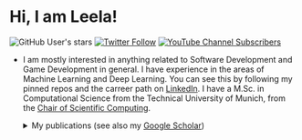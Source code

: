 # Hi, I am Leela!

![GitHub User's stars](https://img.shields.io/github/stars/masaaldosey?affiliations=OWNER%2CCOLLABORATOR&color=orange&label=total%20stars%20earned&style=for-the-badge)
[![Twitter Follow](https://img.shields.io/twitter/follow/masaaldosey?color=blue&label=twitter%20followers&style=for-the-badge)](https://twitter.com/masaaldosey)
[![YouTube Channel Subscribers](https://img.shields.io/youtube/channel/subscribers/UCmg8AhLPvlZOP9FwVpuVqMw?label=YouTube%20Channel&style=for-the-badge)](https://www.youtube.com/channel/UCmg8AhLPvlZOP9FwVpuVqMw)


- I am mostly interested in anything related to Software Development and Game Development in general. I have experience in the areas of Machine Learning and Deep Learning. You can see this by following my pinned repos and the carreer path on [LinkedIn](https://www.linkedin.com/in/prabhat-reddy/). I have a M.Sc. in Computational Science from the Technical University of Munich, from the [Chair of Scientific Computing](https://https://www.cs.cit.tum.de/en/sccs/home/).
  <details>
  <summary>My publications (see also my <a href="https://scholar.google.de/citations?hl=en&user=ugHOnqQAAAAJ">Google Scholar</a>)
  </summary>
  <br/>
    
  [![Google Scholar](https://img.shields.io/static/v1?style=for-the-badge&label=Google%20Scholar&logo=googlescholar&message=Leela%20Sai%20Prabhat%20Reddy%20Kondamadugula&color=blue)](https://scholar.google.de/citations?hl=en&user=ugHOnqQAAAAJ)

    
  ## 2022
  - Anees Kazi, Viktoria Markova, Prabhat R. Kondamadugula, Beiyan Liu, Ahmed Adly, Shahrooz Faghihroohi, Nassir Navab, [“DG-GRU: Dynamic Graph based Gated Recurrent Unit for age and gender prediction using Brain Imaging,”](https://www.spiedigitallibrary.org/conference-proceedings-of-spie/12033/1203312/DG-GRU--dynamic-graph-based-gated-recurrent-unit-for/10.1117/12.2607469.short?SSO=1) in Medical Imaging (SPIE), 2022
  ## 2021
  - Rishith Ellath Meethal, Leela Sai Prabhat Reddy Kondamadugula, [“Generalized Physics-Informed Machine Learning for Numerically Solved Transient Physical Systems,”](https://www.researchgate.net/profile/Rishith-Ellath-Meethal/publication/360619451_Generalized_Physics-Informed_Machine_Learning_for_Numerically_Solved_Transient_Physical_Systems/links/6281f85e973bbb29cc825ef5/Generalized-Physics-Informed-Machine-Learning-for-Numerically-Solved-Transient-Physical-Systems.pdf) in Association for the Advancement of Artificial Intelligence - Machine Learning with Physical Sciences (AAAI-MLPS), 2021
  ---------
  </details>
